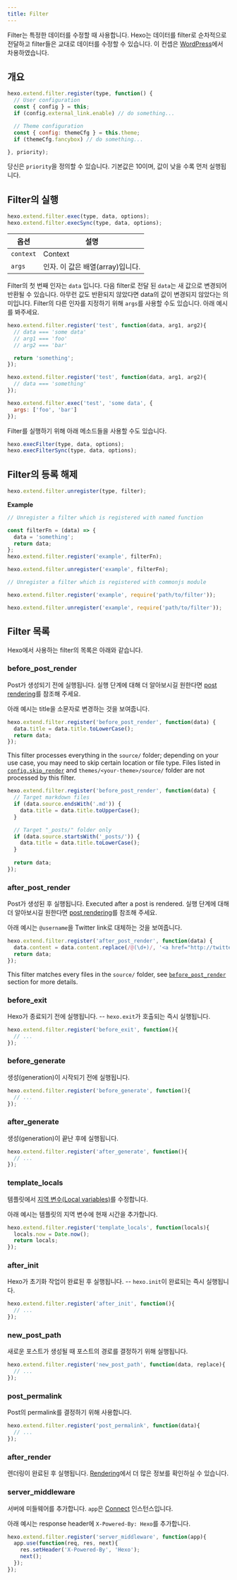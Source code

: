```yaml
---
title: Filter
---
```

Filter는 특정한 데이터를 수정할 때 사용합니다. Hexo는 데이터를 filter로 순차적으로 전달하고 filter들은 교대로 데이터를 수정할 수 있습니다. 이 컨셉은 [WordPress](http://codex.wordpress.org/Plugin_API#Filters)에서 차용하였습니다.

## 개요

``` js
hexo.extend.filter.register(type, function() {
  // User configuration
  const { config } = this;
  if (config.external_link.enable) // do something...

  // Theme configuration
  const { config: themeCfg } = this.theme;
  if (themeCfg.fancybox) // do something...

}, priority);
```

당신은 `priority`을 정의할 수 있습니다. 기본값은 10이며, 값이 낮을 수록 먼저 실행됩니다.

## Filter의 실행

``` js
hexo.extend.filter.exec(type, data, options);
hexo.extend.filter.execSync(type, data, options);
```

옵션 | 설명
--- | ---
`context` | Context
`args` | 인자. 이 값은 배열(array)입니다.

Filter의 첫 번째 인자는 `data` 입니다. 다음 filter로 전달 된 `data`는 새 값으로 변경되어 반환될 수 있습니다. 아무런 값도 반환되지 않았다면 data의 값이 변경되지 않았다는 의미입니다. Filter의 다른 인자를 지정하기 위해 `args`를 사용할 수도 있습니다. 아래 예시를 봐주세요.

``` js
hexo.extend.filter.register('test', function(data, arg1, arg2){
  // data === 'some data'
  // arg1 === 'foo'
  // arg2 === 'bar'

  return 'something';
});

hexo.extend.filter.register('test', function(data, arg1, arg2){
  // data === 'something'
});

hexo.extend.filter.exec('test', 'some data', {
  args: ['foo', 'bar']
});
```

Filter를 실행하기 위해 아래 메소드들을 사용할 수도 있습니다.

``` js
hexo.execFilter(type, data, options);
hexo.execFilterSync(type, data, options);
```

## Filter의 등록 해제

``` js
hexo.extend.filter.unregister(type, filter);
```

**Example**

``` js
// Unregister a filter which is registered with named function

const filterFn = (data) => {
  data = 'something';
  return data;
};
hexo.extend.filter.register('example', filterFn);

hexo.extend.filter.unregister('example', filterFn);
```

``` js
// Unregister a filter which is registered with commonjs module

hexo.extend.filter.register('example', require('path/to/filter'));

hexo.extend.filter.unregister('example', require('path/to/filter'));
```

## Filter 목록

Hexo에서 사용하는 filter의 목록은 아래와 같습니다.

### before_post_render

Post가 생성되기 전에 실행됩니다. 실행 단계에 대해 더 알아보시길 원한다면 [post rendering](posts.html#Render)를 참조해 주세요.

아래 예시는 title을 소문자로 변경하는 것을 보여줍니다.

``` js
hexo.extend.filter.register('before_post_render', function(data) {
  data.title = data.title.toLowerCase();
  return data;
});
```

This filter processes everything in the `source/` folder; depending on your use case, you may need to skip certain location or file type. Files listed in [`config.skip_render`](/docs/configuration#Directory) and `themes/<your-theme>/source/` folder are not processed by this filter.

``` js
hexo.extend.filter.register('before_post_render', function(data) {
  // Target markdown files
  if (data.source.endsWith('.md')) {
    data.title = data.title.toUpperCase();
  }

  // Target "_posts/" folder only
  if (data.source.startsWith('_posts/')) {
    data.title = data.title.toLowerCase();
  }
  
  return data;
});
```

### after_post_render

Post가 생성된 후 실행됩니다.
Executed after a post is rendered. 실행 단계에 대해 더 알아보시길 원한다면 [post rendering](posts.html#Render)를 참조해 주세요.

아래 예시는 `@username`을 Twitter link로 대체하는 것을 보여줍니다.

``` js
hexo.extend.filter.register('after_post_render', function(data) {
  data.content = data.content.replace(/@(\d+)/, '<a href="http://twitter.com/$1">#$1</a>');
  return data;
});
```

This filter matches every files in the `source/` folder, see [`before_post_render`](#before-post-render) section for more details.

### before_exit

Hexo가 종료되기 전에 실행됩니다. -- `hexo.exit`가 호출되는 즉시 실행됩니다.

``` js
hexo.extend.filter.register('before_exit', function(){
  // ...
});
```

### before_generate

생성(generation)이 시작되기 전에 실행됩니다.

``` js
hexo.extend.filter.register('before_generate', function(){
  // ...
});
```

### after_generate

생성(generation)이 끝난 후에 실행됩니다.

``` js
hexo.extend.filter.register('after_generate', function(){
  // ...
});
```

### template_locals

템플릿에서 [지역 변수(Local variables)](../docs/variables.html)를 수정합니다.

아래 예시는 템플릿의 지역 변수에 현재 시간을 추가합니다.

``` js
hexo.extend.filter.register('template_locals', function(locals){
  locals.now = Date.now();
  return locals;
});
```

### after_init

Hexo가 초기화 작업이 완료된 후 실행됩니다. -- `hexo.init`이 완료되는 즉시 실행됩니다.

``` js
hexo.extend.filter.register('after_init', function(){
  // ...
});
```

### new_post_path

새로운 포스트가 생성될 때 포스트의 경로를 결정하기 위해 실행됩니다.

``` js
hexo.extend.filter.register('new_post_path', function(data, replace){
  // ...
});
```

### post_permalink

Post의 permalink를 결정하기 위해 사용합니다.

``` js
hexo.extend.filter.register('post_permalink', function(data){
  // ...
});
```

### after_render

렌더링이 완료된 후 실행됩니다. [Rendering](rendering.html#after_render_Filters)에서 더 많은 정보를 확인하실 수 있습니다.

### server_middleware

서버에 미들웨어를 추가합니다. `app`은 [Connect] 인스턴스입니다.

아래 예시는 response header에 `X-Powered-By: Hexo`를 추가합니다.

``` js
hexo.extend.filter.register('server_middleware', function(app){
  app.use(function(req, res, next){
    res.setHeader('X-Powered-By', 'Hexo');
    next();
  });
});
```

[Connect]: https://github.com/senchalabs/connect
